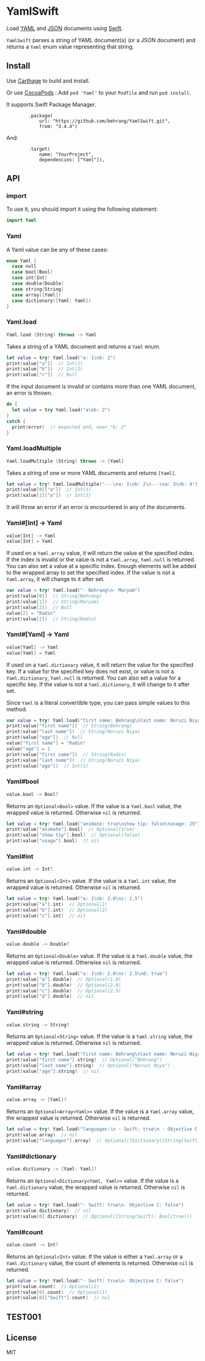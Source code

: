 # YamlSwift

Load [YAML](http://yaml.org) and [JSON](http://json.org) documents using [Swift](http://www.apple.com/swift/).

`YamlSwift` parses a string of YAML document(s) (or a JSON document) and returns a `Yaml` enum value representing that string.





## Install

Use [Carthage](https://github.com/Carthage/Carthage) to build and install.

Or use [CocoaPods](https://cocoapods.org/) :
Add `pod 'Yaml'` to your `Podfile` and run `pod install`.

It supports Swift Package Manager. 

```
        .package(
            url: "https://github.com/behrang/YamlSwift.git",
            from: "3.4.4")

```

And:

```
        .target(
            name: "YourProject",
            dependencies: ["Yaml"]),
```

## API





### import

To use it, you should import it using the following statement:

```swift
import Yaml
```





### Yaml

A Yaml value can be any of these cases:

```swift
enum Yaml {
  case null
  case bool(Bool)
  case int(Int)
  case double(Double)
  case string(String)
  case array([Yaml])
  case dictionary([Yaml: Yaml])
}
```





### Yaml.load

```swift
Yaml.load (String) throws -> Yaml
```

Takes a string of a YAML document and returns a `Yaml` enum.

```swift
let value = try! Yaml.load("a: 1\nb: 2")
print(value["a"])  // Int(1)
print(value["b"])  // Int(2)
print(value["c"])  // Null
```

If the input document is invalid or contains more than one YAML document, an error is thrown.

```swift
do {
  let value = try Yaml.load("a\nb: 2")
}
catch {
  print(error)  // expected end, near "b: 2"
}

```





### Yaml.loadMultiple

```swift
Yaml.loadMultiple (String) throws -> [Yaml]
```

Takes a string of one or more YAML documents and returns `[Yaml]`.

```swift
let value = try! Yaml.loadMultiple("---\na: 1\nb: 2\n---\na: 3\nb: 4")
print(value[0]["a"])  // Int(1)
print(value[1]["a"])  // Int(3)
```

It will throw an error if an error is encountered in any of the documents.





### Yaml#[Int] -> Yaml

```swift
value[Int] -> Yaml
value[Int] = Yaml
```

If used on a `Yaml.array` value, it will return the value at the specified index. If the index is invalid or the value is not a `Yaml.array`, `Yaml.null` is returned. You can also set a value at a specific index. Enough elements will be added to the wrapped array to set the specified index. If the value is not a `Yaml.array`, it will change to it after set.

```swift
var value = try! Yaml.load("- Behrang\n- Maryam")
print(value[0])  // String(Behrang)
print(value[1])  // String(Maryam)
print(value[2])  // Null
value[2] = "Radin"
print(value[2])  // String(Radin)
```





### Yaml#[Yaml] -> Yaml

```swift
value[Yaml] -> Yaml
value[Yaml] = Yaml
```

If used on a `Yaml.dictionary` value, it will return the value for the specified key. If a value for the specified key does not exist, or value is not a `Yaml.dictionary`, `Yaml.null` is returned. You can also set a value for a specific key. If the value is not a `Yaml.dictionary`, it will change to it after set.

Since `Yaml` is a literal convertible type, you can pass simple values to this method.

```swift
var value = try! Yaml.load("first name: Behrang\nlast name: Noruzi Niya")
print(value["first name"])  // String(Behrang)
print(value["last name"])  // String(Noruzi Niya)
print(value["age"])  // Null
value["first name"] = "Radin"
value["age"] = 1
print(value["first name"])  // String(Radin)
print(value["last name"])  // String(Noruzi Niya)
print(value["age"])  // Int(1)
```





### Yaml#bool

```swift
value.bool -> Bool?
```

Returns an `Optional<Bool>` value. If the value is a `Yaml.bool` value, the wrapped value is returned. Otherwise `nil` is returned.

```swift
let value = try! Yaml.load("animate: true\nshow tip: false\nusage: 25")
print(value["animate"].bool)  // Optional(true)
print(value["show tip"].bool)  // Optional(false)
print(value["usage"].bool)  // nil
```





### Yaml#int

```swift
value.int -> Int?
```

Returns an `Optional<Int>` value. If the value is a `Yaml.int` value, the wrapped value is returned. Otherwise `nil` is returned.

```swift
let value = try! Yaml.load("a: 1\nb: 2.0\nc: 2.5")
print(value["a"].int)  // Optional(1)
print(value["b"].int)  // Optional(2)
print(value["c"].int)  // nil
```





### Yaml#double

```swift
value.double -> Double?
```

Returns an `Optional<Double>` value. If the value is a `Yaml.double` value, the wrapped value is returned. Otherwise `nil` is returned.

```swift
let value = try! Yaml.load("a: 1\nb: 2.0\nc: 2.5\nd: true")
print(value["a"].double)  // Optional(1.0)
print(value["b"].double)  // Optional(2.0)
print(value["c"].double)  // Optional(2.5)
print(value["d"].double)  // nil
```





### Yaml#string

```swift
value.string -> String?
```

Returns an `Optional<String>` value. If the value is a `Yaml.string` value, the wrapped value is returned. Otherwise `nil` is returned.

```swift
let value = try! Yaml.load("first name: Behrang\nlast name: Noruzi Niya\nage: 33")
print(value["first name"].string)  // Optional("Behrang")
print(value["last name"].string)  // Optional("Noruzi Niya")
print(value["age"].string)  // nil
```





### Yaml#array

```swift
value.array -> [Yaml]?
```

Returns an `Optional<Array<Yaml>>` value. If the value is a `Yaml.array` value, the wrapped value is returned. Otherwise `nil` is returned.

```swift
let value = try! Yaml.load("languages:\n - Swift: true\n - Objective C: false")
print(value.array)  // nil
print(value["languages"].array)  // Optional([Dictionary([String(Swift): Bool(true)]), Dictionary([String(Objective C): Bool(false)])])
```





### Yaml#dictionary

```swift
value.dictionary -> [Yaml: Yaml]?
```

Returns an `Optional<Dictionary<Yaml, Yaml>>` value. If the value is a `Yaml.dictionary` value, the wrapped value is returned. Otherwise `nil` is returned.

```swift
let value = try! Yaml.load("- Swift: true\n- Objective C: false")
print(value.dictionary)  // nil
print(value[0].dictionary)  // Optional([String(Swift): Bool(true)])
```





### Yaml#count

```swift
value.count -> Int?
```

Returns an `Optional<Int>` value. If the value is either a `Yaml.array` or a `Yaml.dictionary` value, the count of elements is returned. Otherwise `nil` is returned.

```swift
let value = try! Yaml.load("- Swift: true\n- Objective C: false")
print(value.count)  // Optional(2)
print(value[0].count)  // Optional(1)
print(value[0]["Swift"].count)  // nil
```



## TEST001

## License

MIT
